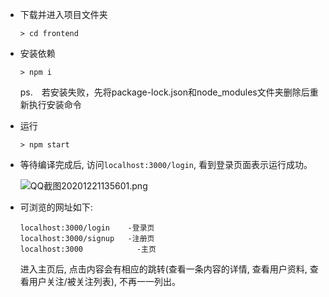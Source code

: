 * 下载并进入项目文件夹

    ```shell
    > cd frontend
    ```

*  安装依赖

    ```shell
    > npm i
    ```
    ps.　若安装失败，先将package-lock.json和node_modules文件夹删除后重新执行安装命令

*  运行

    ```shell
    > npm start
    ```

* 等待编译完成后, 访问```localhost:3000/login```, 看到登录页面表示运行成功。

    ![QQ截图20201221135601.png](https://i.loli.net/2020/12/21/Nfl9pEz8GiAbHVQ.png)

* 可浏览的网址如下:

    ```shell
    localhost:3000/login    -登录页
    localhost:3000/signup   -注册页
    localhost:3000		      -主页
    ```

     进入主页后, 点击内容会有相应的跳转(查看一条内容的详情, 查看用户资料, 查看用户关注/被关注列表), 不再一一列出。

